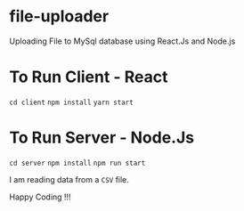 # file-uploader
Uploading File to MySql database using React.Js and Node.js

# To Run Client - React

`cd client`
`npm install`
`yarn start`

# To Run Server - Node.Js

`cd server`
`npm install`
`npm run start`

I am reading data from a `CSV` file.

Happy Coding !!!
